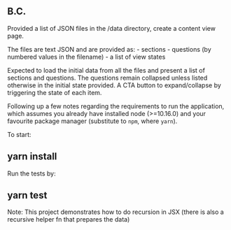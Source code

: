 
  ## B.C.

  Provided a list of JSON files in the /data directory, create a content view page.
  
  The files are text JSON and are provided as:
    - sections
    - questions (by numbered values in the filename)
    - a list of view states
  
  Expected to load the initial data from all the files and present a list of sections and questions.
  The questions remain collapsed unless listed otherwise in the initial state provided.
  A CTA button to expand/collapse by triggering the state of each item.

  Following up a few notes regarding the requirements to run the application, which assumes you already
  have installed node (>=10.16.0) and your favourite package manager (substitute to `npm`, where `yarn`).

  To start:

  ## yarn install

  Run the tests by:

  ## yarn test


  Note: This project demonstrates how to do recursion in JSX (there is also a recursive helper fn that prepares
  the data)
